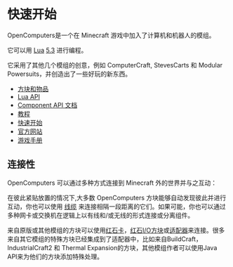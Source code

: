 # 快速开始
OpenComputers是一个在 Minecraft 游戏中加入了计算机和机器人的模组。

它可以用 [Lua](http://www.lua.org/) [5.3](http://www.lua.org/manual/5.3/manual.html) 进行编程。

它采用了其他几个模组的创意，例如 ComputerCraft, StevesCarts 和 Modular Powersuits，并创造出了一些好玩的新东西。

- [方块和物品](/#contents)
- [Lua API](api)
- [Component API 文档](component)
- [教程](tutorial)
- [快速开始](tutorial/oc1_basic_computer)
- [官方网站](http://oc.cil.li/)
- [游戏手册](https://oc.shadowkat.net/)

## 连接性
OpenComputers 可以通过多种方式连接到 Minecraft 外的世界并与之互动：

在彼此紧贴放置的情况下,大多数 OpenComputers 方块能够自动发现彼此并进行互动，你也可以使用 [线缆](/block/cable) 来连接相隔一段距离的它们。如果可能，你也可以通过多种网卡或交换机在逻辑上以有线和/或无线的形式连接或分离组件。

来自原版或其他模组的方块可以使用[红石卡](/block/redstone_card)，[红石I/O方块](/block/redstone_io)或[适配器](/block/adapter)来连接。很多来自其它模组的特殊方块已经集成到了适配器中，比如来自BuildCraft，IndustrialCraft2 和 Thermal Expansion的方块，其他模组作者可以使用Java API来为他们的方块添加特殊处理。